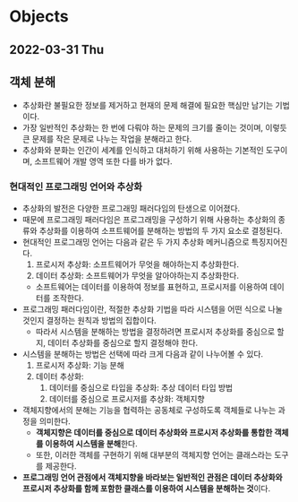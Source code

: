 # Objects
## 2022-03-31 Thu

## 객체 분해
* 추상화란 불필요한 정보를 제거하고 현재의 문제 해결에 필요한 핵심만 남기는 기법이다.
* 가장 일반적인 추상화는 한 번에 다뤄야 하는 문제의 크기를 줄이는 것이며, 이렇듯 큰 문제를 작은 문제로 나누는 작업을 분해라고 한다.
* 추상화와 분화는 인간이 세계를 인식하고 대처하기 위해 사용하는 기본적인 도구이며, 소프트웨어 개발 영역 또한 다를 바가 없다.

### 현대적인 프로그래밍 언어와 추상화
* 추상화의 발전은 다양한 프로그래밍 패러다임의 탄생으로 이어졌다.
* 때문에 프로그래밍 패러다임은 프로그래밍을 구성하기 위해 사용하는 추상화의 종류와 추상화를 이용하여 소프트웨어를 분해하는 방법의 두 가지 요소로 결정된다.
* 현대적인 프로그래밍 언어는 다음과 같은 두 가지 추상화 메커니즘으로 특징지어진다.
  1. 프로시저 추상화: 소프트웨어가 무엇을 해야하는지 추상화한다.
  2. 데이터 추상화: 소프트웨어가 무엇을 알아야하는지 추상화한다.
  * 소프트웨어는 데이터를 이용하여 정보를 표현하고, 프로시저를 이용하여 데이터를 조작한다.
* 프로그래밍 패러다임이란, 적절한 추상화 기법을 따라 시스템을 어떤 식으로 나눌 것인지 결정하는 원칙과 방법의 집합이다.
  * 따라서 시스템을 분해하는 방법을 결정하려면 프로시저 추상화를 중심으로 할지, 데이터 추상화를 중심으로 할지 결정해야 한다.
* 시스템을 분해하는 방법은 선택에 따라 크게 다음과 같이 나누어볼 수 있다.
  1. 프로시저 추상화: 기능 분해
  2. 데이터 추상화:
     1. 데이터를 중심으로 타입을 추상화: 추상 데이터 타입 방법
     2. 데이터를 중심으로 프로시저를 추상화: 객체지향
* 객체지향에서의 분해는 기능을 협력하는 공동체로 구성하도록 객체들로 나누는 과정을 의미한다.
  * **객체지향은 데이터를 중심으로 데이터 추상화와 프로시저 추상화를 통합한 객체를 이용하여 시스템을 분해**한다.
  * 또한, 이러한 객체를 구현하기 위해 대부분의 객체지향 언어는 클래스라는 도구를 제공한다.
* **프로그래밍 언어 관점에서 객체지향을 바라보는 일반적인 관점은 데이터 추상화와 프로시저 추상화를 함께 포함한 클래스를 이용하여 시스템을 분해하는 것**이다.